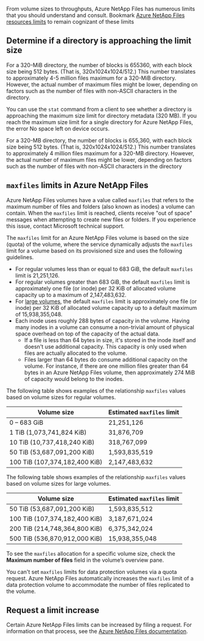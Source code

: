From volume sizes to throughputs, Azure NetApp Files has numerous limits that you should understand and consult. Bookmark [Azure NetApp Files resources limits](/azure/azure-netapp-files/azure-netapp-files-resource-limits) to remain cognizant of these limits 

## Determine if a directory is approaching the limit size 

For a 320-MiB directory, the number of blocks is 655360, with each block size being 512 bytes. (That is, 320x1024x1024/512.) This number translates to approximately 4-5 million files maximum for a 320-MiB directory. However, the actual number of maximum files might be lower, depending on factors such as the number of files with non-ASCII characters in the directory.

You can use the `stat` command from a client to see whether a directory is approaching the maximum size limit for directory metadata (320 MB). If you reach the maximum size limit for a single directory for Azure NetApp Files, the error No space left on device occurs.

For a 320-MB directory, the number of blocks is 655,360, with each block size being 512 bytes. (That is, 320x1024x1024/512.) This number translates to approximately 4 million files maximum for a 320-MB directory. However, the actual number of maximum files might be lower, depending on factors such as the number of files with non-ASCII characters in the directory

## `maxfiles` limits in Azure NetApp Files

Azure NetApp Files volumes have a value called `maxfiles` that refers to the maximum number of files and folders (also known as inodes) a volume can contain. When the `maxfiles` limit is reached, clients receive "out of space" messages when attempting to create new files or folders. If you experience this issue, contact Microsoft technical support.

The `maxfiles` limit for an Azure NetApp Files volume is based on the size (quota) of the volume, where the service dynamically adjusts the `maxfiles` limit for a volume based on its provisioned size and uses the following guidelines.

- For regular volumes less than or equal to 683 GiB, the default `maxfiles` limit is 21,251,126.
- For regular volumes greater than 683 GiB, the default `maxfiles` limit is approximately one file (or inode) per 32 KiB of allocated volume capacity up to a maximum of 2,147,483,632.
- For [large volumes](/azure/azure-netapp-files/large-volumes-requirements-considerations), the default `maxfiles` limit is approximately one file (or inode) per 32 KiB of allocated volume capacity up to a default maximum of 15,938,355,048.
- Each inode uses roughly 288 bytes of capacity in the volume. Having many inodes in a volume can consume a non-trivial amount of physical space overhead on top of the capacity of the actual data.
    - If a file is less than 64 bytes in size, it's stored in the inode itself and doesn't use additional capacity. This capacity is only used when files are actually allocated to the volume.
    - Files larger than 64 bytes do consume additional capacity on the volume. For instance, if there are one million files greater than 64 bytes in an Azure NetApp Files volume, then approximately 274 MiB of capacity would belong to the inodes.

The following table shows examples of the relationship `maxfiles` values based on volume sizes for regular volumes. 

| Volume size | Estimated `maxfiles` limit |
| - | - |
| 0 – 683 GiB | 21,251,126 |
| 1 TiB (1,073,741,824 KiB) | 31,876,709 |
| 10 TiB (10,737,418,240 KiB) | 318,767,099 |
| 50 TiB (53,687,091,200 KiB)	| 1,593,835,519 |
| 100 TiB (107,374,182,400 KiB) | 2,147,483,632 |

The following table shows examples of the relationship `maxfiles` values based on volume sizes for large volumes. 

| Volume size | Estimated `maxfiles` limit |
| - | - |
| 50 TiB (53,687,091,200 KiB) |	1,593,835,512 |
| 100 TiB (107,374,182,400 KiB)	| 3,187,671,024 |
| 200 TiB (214,748,364,800 KiB)	| 6,375,342,024  |
| 500 TiB (536,870,912,000 KiB)	| 15,938,355,048 |

To see the `maxfiles` allocation for a specific volume size, check the **Maximum number of files** field in the volume’s overview pane.

You can't set `maxfiles` limits for data protection volumes via a quota request. Azure NetApp Files automatically increases the `maxfiles` limit of a data protection volume to accommodate the number of files replicated to the volume. 

## Request a limit increase 

Certain Azure NetApp Files limits can be increased by filing a request. For information on that process, see the [Azure NetApp Files documentation](/azure/azure-netapp-files/azure-netapp-files-resource-limits#request-limit-increase).